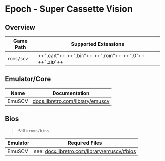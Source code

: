 # Epoch - Super Cassette Vision

## Overview

| Game Path | Supported Extensions |
| --- | --- |
| `roms/scv` | ++".cart"++ ++".bin"++ ++".rom"++ ++".0"++ ++".zip"++ |

## Emulator/Core

| Name | Documentation |
| --- | --- |
| EmuSCV | [docs.libretro.com/library/emuscv](https://docs.libretro.com/library/emuscv/) |

## Bios

> Path: `roms/bios`

| Emulator | Required Files |
| -- | -- |
| EmuSCV | see: [docs.libretro.com/library/emuscv/#bios](https://docs.libretro.com/library/emuscv/#bios) |
